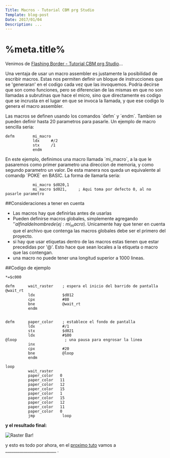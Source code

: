 ```yaml
---
Title: Macros - Tutorial CBM prg Studio
Template: blog-post
Date: 2017/01/04
Description: ...
---
```


# %meta.title%

Venimos de [Flashing Border - Tutorial CBM prg Studio](%base_url%/blog/flashing_border)...

Una ventaja de usar un macro assembler es justamente la posibilidad de escribir macros. Estas nos permiten definir un bloque de instrucciones que se 'generaran' en el codigo cada vez que las invoquemos. Podria decirse que son como funciones, pero se diferencian de las mismas en que no son llamadas a subrutinas que hace el micro, sino que directamente es codigo que se incrusta en el lugar en que se invoca la llamada, y que ese codigo lo genera el macro assembler. 

Las macros se definen usando los comandos ´defm´ y ´endm´. Tambien se pueden definir hasta 20 parametros para pasarle. Un ejemplo de macro sencilla seria:  

~~~~~~~~
defm        mi_macro
            ldx     #/2
            stx     /1
            endm
~~~~~~~~

En este ejemplo, definimos una macro llamada ´mi_macro´, a la que le pasaremos como primer parametro una direccion de memoria, y como segundo parametro un valor. De esta manera nos queda un equivalente al comandp ´POKE´ en BASIC. La forma de llamarla seria:  

~~~~~~~~
            mi_macro $d020,1
            mi_macro $d021,     ; Aqui toma por defecto 0, al no pasarle parametro
~~~~~~~~

##Consideraciones a tener en cuenta  

* Las macros hay que definirlas antes de usarlas
* Pueden definirse macros globales, simplemente agregando '$' al final del nombre de (ej: mi_macro$). Unicamente hay que tener en cuenta que el archivo que contenga las macros globales debe ser el primero del proyecto.
* si hay que usar etiquetas dentro de las macros estas tienen que estar precedidas por '@'. Esto hace que sean locales a la etiqueta o macro que las contengan.
* una macro no puede tener una longitud superior a 1000 lineas.

##Codigo de ejemplo
~~~~~~~~
*=$c000

defm      wait_raster    ; espera el inicio del barrido de pantalla
@wait_rt                 
          ldx            $d012     
          cpx            #80       
          bne            @wait_rt  
          endm
          

defm      paper_color    ; establece el fondo de pantalla
          ldx            #/1       
          stx            $d021
          ldx            #$00 
@loop                     ; una pausa para engrosar la linea
          inx
          cpx            #20
          bne            @loop     
          endm
            
loop
          wait_raster
          paper_color   0         
          paper_color   11        
          paper_color   12        
          paper_color   15        
          paper_color   1         
          paper_color   15        
          paper_color   12
          paper_color   11        
          paper_color   0         
          jmp            loop      
~~~~~~~~

**y el resultado final:**  

![Raster Bar!](%base_url%/assets/images/macros/raster_bar.png)


y esto es todo por ahora, en el [proximo tuto](%base_url%/blog/___)  vamos a _________________________ .

